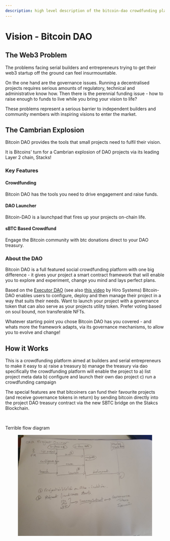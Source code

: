 ```yaml
---
description: high level description of the bitcoin-dao crowdfunding platform
---
```


# Vision - Bitcoin DAO

## The Web3 Problem

The problems facing serial builders and entrepreneurs trying to get their web3 startup off the ground can feel insurmountable.&#x20;

On the one hand are the governance issues. Running a decentralised projects requires serious amounts of regulatory, technical and administrative know how. Then there is the perennial funding issue - how to raise enough to funds to live while you bring your vision to life? &#x20;

These problems represent a serious barrier to independent builders and community members with inspiring visions to enter the market.

## The Cambrian Explosion

Bitcoin DAO provides the tools that small projects need to fulfil their vision.&#x20;

It is Bitcoins' turn for a Cambrian explosion of DAO projects via its leading Layer 2 chain, Stacks!

### Key Features

#### Crowdfunding

Bitcoin DAO has the tools you need to drive engagement and raise funds.

#### DAO Launcher

Bitcoin-DAO is a launchpad that fires up your projects on-chain life.

#### sBTC Based Crowdfund

Engage the Bitcoin community with btc donations direct to your DAO treasury.&#x20;

### About the DAO

Bitcoin DAO is a full featured social crowdfunding platform with one big difference - it gives your project a smart contract framework that will enable you to explore and experiment, change you mind and lays perfect plans.

Based on the [Executor DAO](https://github.com/MarvinJanssen/executor-dao) (see also [this video](https://www.youtube.com/watch?v=U4J_JnbTg2o) by Hiro Systems) Bitcoin-DAO enables users to configure, deploy and then manage their project in a way that suits their needs. Want to launch your project with a governance token that can also serve as your projects utility token. Prefer voting based on soul bound, non transferable NFTs.&#x20;

Whatever starting point you chose Bitcoin DAO has you covered - and whats more the framework adapts, via its governance mechanisms, to allow you to evolve and change!

## How it Works

This is a crowdfunding platform aimed at builders and serial entrepreneurs to make it easy to a) raise a treasury b) manage the treasury via dao specifically the crowdfunding platform will enable the project to a) list project meta data b) configure and launch their own dao project c) run a crowdfunding campaign

The special features are that bitcoiners can fund their favourite projects (and receive governance tokens in return) by sending bitcoin directly into the project DAO treasury contract via the new SBTC bridge on the Stakcs Blockchain.

<figure><img src="../../.gitbook/assets/DALL·E 2024-12-13 15.39.59 - A detailed workflow diagram of a crowdfunding platform aimed at builders, entrepreneurs, and Bitcoiners. The diagram showcases the following elements_.webp" alt=""><figcaption></figcaption></figure>

Terrible flow diagram

<figure><img src="../../.gitbook/assets/WhatsApp Image 2024-12-13 at 15.48.23 (1).jpeg" alt=""><figcaption></figcaption></figure>

















